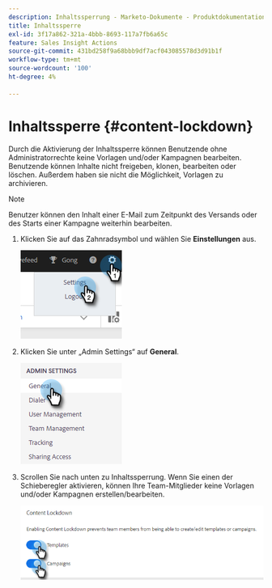 ```yaml
---
description: Inhaltssperrung - Marketo-Dokumente - Produktdokumentation
title: Inhaltssperre
exl-id: 3f17a862-321a-4bbb-8693-117a7fb6a65c
feature: Sales Insight Actions
source-git-commit: 431bd258f9a68bbb9df7acf043085578d3d91b1f
workflow-type: tm+mt
source-wordcount: '100'
ht-degree: 4%

---
```


# Inhaltssperre {#content-lockdown}

Durch die Aktivierung der Inhaltssperre können Benutzende ohne Administratorrechte keine Vorlagen und/oder Kampagnen bearbeiten. Benutzende können Inhalte nicht freigeben, klonen, bearbeiten oder löschen. Außerdem haben sie nicht die Möglichkeit, Vorlagen zu archivieren.

>[!NOTE]
>
>Benutzer können den Inhalt einer E-Mail zum Zeitpunkt des Versands oder des Starts einer Kampagne weiterhin bearbeiten.

1. Klicken Sie auf das Zahnradsymbol und wählen Sie **Einstellungen** aus.

   ![](assets/content-lockdown-1.png)

1. Klicken Sie unter „Admin Settings“ auf **General**.

   ![](assets/content-lockdown-2.png)

1. Scrollen Sie nach unten zu Inhaltssperrung. Wenn Sie einen der Schieberegler aktivieren, können Ihre Team-Mitglieder keine Vorlagen und/oder Kampagnen erstellen/bearbeiten.

   ![](assets/content-lockdown-3.png)
